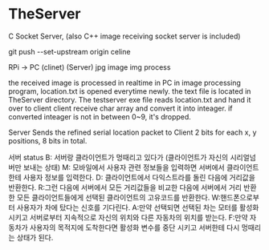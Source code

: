 # TheServer
C Socket Server, (also C++ image receiving socket server is included)

git push --set-upstream origin celine


   RPi     ->     PC
(clinet)       (Server)
jpg image    img process


the received image is processed in realtime in PC
in image processing program, location.txt is opened everytime newly.
the text file is located in TheServer directory.
The testserver exe file reads location.txt and hand it over to client
client receive char array and convert it into inteager.
if converted inteager is not in between 0~9, it's dropped.

Server Sends the refined serial location packet to Client 
2 bits for each x, y positions, 8 bits in total.



서버 status
B: 서버랑 클라이언트가 멍때리고 있다가 (클라이언트가 자신의 시리얼넘버만 보내는 상태)
M: 모바일에서 사용자 관련 정보들을 입력하면 서버에서 클라이언트한테 사용자 정보를 입력한다.
D: 클라이언트에서 다익스트라를 돌린 다음에 거리값을 반환한다. 
R:그런 다음에 서버에서 모든 거리값들을 비교한 다음에 서버에서 거리 반환한 모든 클라이언트들에게 선택된 클라이언트의 고유코드를 반환한다.
W:핸드폰으로부터 사용자가 차에 탔다는 신호를 기다린다.
A:만약 선택되면 선택된 차는 모터를 활성화 시키고 서버로부터 지속적으로 자신의 위치와 다른 자동차의 위치를 받는다. 
F:만약 자동차가 사용자의 목적지에 도착한다면 활성화 변수를 중단 시키고 서버한테 다시 멍때리는 상태가 된다. 
